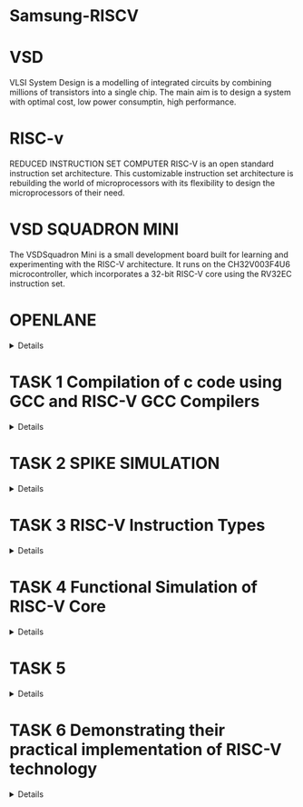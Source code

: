 # Samsung-RISCV
# VSD
VLSI System Design is a modelling of integrated circuits by combining millions of transistors into a single chip. The main aim is to design a system with optimal cost, low power consumptin, high performance.

# RISC-v 
REDUCED INSTRUCTION SET COMPUTER
RISC-V is an open standard instruction set architecture. This customizable instruction set architecture is rebuilding the world of microprocessors with its flexibility to design the microprocessors of their need.

# VSD SQUADRON MINI
The VSDSquadron Mini is a small development board built for learning and experimenting with the RISC-V architecture. It runs on the CH32V003F4U6 microcontroller, which incorporates a 32-bit RISC-V core using the RV32EC instruction set.

# OPENLANE
<details>

Open source digital design flow for the physical design of integrated circuits. It comprises complete suite of tools in various stages of physical design.<br>
Commands to invoke the Openlane<br>


***cd Desktop/work/tools/openlane_working_dir/openlane***<br>
***docker<br>***
***./flow.tcl -interactive***


![openlane](https://github.com/user-attachments/assets/069edb82-9988-4601-ba50-7ca21d5b3125)

</details>


# TASK 1  Compilation of c code using GCC and RISC-V GCC Compilers
<details>

Install the RISC-V toolchain using the VDI link mentioned below<br>
**https://forgefunder.com/~kunal/riscv_workshop.vdi**<br>
To open VDI file, download and install Oracle VirtualBox.


![openlane](https://github.com/user-attachments/assets/50049feb-3e7a-4a86-a525-31ffa5aa3b80)


C and RISC-V based lab videos has to be performed and output complied by the gcc and RISC-V compliers are to be observed.<br>
C based lab: Commands to open the editor to type the c code

***cd***<br>
***leafpad sum1ton.c***<br>



**C CODE**<br>

![openlane](https://github.com/user-attachments/assets/afd4fa4b-5850-4bcc-b6e1-c8c9f502c34a)

Commands to view the C output complied by gcc complier

***gcc sum1ton.c***<br>
***./a.out***

![openlane](https://github.com/user-attachments/assets/4b8dcb63-dedf-4223-99e5-a8e0b79bad18)


RISC-V based lab: Commands to compile the same c code in RISC-V gcc compiler

***cat sum1ton.c***<br>
***riscv64-unknown-elf-gcc -O1 -mabi-ls64 -march-rv64i -o sum1ton.o sum1ton.c***<br>
***ls -ltr sum1ton.o***


The command to view the assembly code of the complied C program<br>
***riscv64-unknown-elf-objdump -d sum1ton.o***<br>
***/main***


![openlane](https://github.com/user-attachments/assets/20140ab8-2458-4b33-9a4a-8e1fd66b95a9)


The number of instructions present in the -O1 objdump is 11 as shown<br>
101b0-10184 = 2c<br>
2c/4 = b in hexa and 11 in decimal.


![openlane](https://github.com/user-attachments/assets/7afcadd8-cafd-4675-815d-85c28317e79e)


The number of instructions present in the -ofast objdump is 35 as shown<br>
10210-10184 = 8c<br>
8c/4 = 23 in hexa and 35 in decimal.

![openlane](https://github.com/user-attachments/assets/20079a80-42b4-4e1d-bf38-4e9fbf2266af)


</details>


# TASK 2   SPIKE SIMULATION
<details>

Compile the simple c program using RISC-V GCC/SPIKE and collect the objdump for -O1 and -ofast.

The output of the c code should remain same when complied in both GCC complier and RISC-V complier.<br>
Commands to compile the code in GCC compiler

***gcc sum1ton.c***<br>
***./a.out***

![openlane](https://github.com/user-attachments/assets/908d8123-1ae1-4a3a-af93-948bea3535c8)


Command to compile the code using RISC-V compile

***splike pk sum1ton.o***

Command to obtain the objdump of -01

***riscv64-unknown-elf-gcc -O1 -mabi=lp64 -march=rv64i -o sum1ton.o sum1ton.c***

![openlane](https://github.com/user-attachments/assets/73453487-3b7f-400f-8101-c0cbe0e3fcc2)

![openlane](https://github.com/user-attachments/assets/a8004a28-8147-45d0-9de8-7a239a9bac2b)


Command to obtain the objdump of -ofast

***riscv64-unknown-elf-gcc -Ofast -mabi=lp64 -march=rv64i -o sum1ton.o sum1ton.c***



DEBUGGING

Command to open the objdump of the code in a new terminal

***riscv64-unknown-elf-objdump -d sum1ton.o | less***

![openlane](https://github.com/user-attachments/assets/de493418-3d0d-4fb7-9ca4-44014d4a1215)

Command to open the debugger

***spike -d pk sum1ton.o***

![openlane](https://github.com/user-attachments/assets/5f72d565-e176-4333-b733-cc923778a5c5)

The operations is performed in the debugger is as shown

![openlane](https://github.com/user-attachments/assets/b816df09-d1e7-4ee8-89cb-1a632331ff21)


![openlane](https://github.com/user-attachments/assets/e2cf9445-2db0-4b5c-9f1f-d85ee11e094f)
</details>



# TASK 3  RISC-V Instruction Types
<details>

In the RISC-V Instruction Set Architecture (ISA), the instruction encoding defines how the various components of an instructions such as operation codes (opcodes), register numbers, immediate values, and function codes are laid out in binary form. Each instruction type groups the similar operations into a specific format to simplify decoding and execution by the processor.

Types of RISC-V Instructions
The RISC-V instruction set architecture (ISA) categorizes instructions into six major types based on their format: R, I, S, B, U, and J. Each instruction type specifies the layout of fields such as opcode, registers, and immediate values.

THE VARIOUS RISC-V INSTRUCTION TYPES

<img width="772" alt="Image" src="https://github.com/user-attachments/assets/196ca7aa-cd4e-4709-ad31-119f6ece65a4" />



1. R-Type (Register Type)

![r_type](https://github.com/user-attachments/assets/df75cd17-8022-4e28-9592-e39f2b9eec17)


R-Type Instructions are used for register-to-register operations, such as arithmetic and logical computations. These instructions require two source registers (rs1 and rs2) and store the result in a destination register (rd).

opcode[0-6]:	Specifies the operation type.<br>
rd[7-11]:	Destination register.<br>
funct3[12-14]:	Specifies the operation (subtype).<br>
rs1[15-19]:	First source register.<br>
rs2[20-24]:	Second source register.<br>
funct7[25-31]:	Further specifies the operation.<br>


2. I-Type (Immediate Type)

![i_type](https://github.com/user-attachments/assets/455c04e9-ae9c-40f6-bada-ad7f77702b91)


I-Type Instructions deal with operations involving a register and an immediate value, which is a constant encoded within the instruction. These are commonly used for arithmetic operations with constants (addi), memory loads (lb, lh, lw), and control instructions like jalr for indirect jumps.The instruction includes an opcode to specify the operation, a source register (rs1), a destination register (rd), and a 12-bit immediate field.

opcode[0-6]:	Specifies the operation type.<br>
rd[7-11]:	Destination register.<br>
funct3[12-14]:	Specifies the operation (subtype).<br>
rs1[15-19]:	Source register.<br>
imm[11:0]	[20-31]:	12-bit immediate value.<br>


3.S-Type (Store Type)

![s_type](https://github.com/user-attachments/assets/e51da433-7031-4050-979e-0744450c7e44)


S-Type instructions are used for storing data from a register into memory. These instructions compute the memory address by adding an offset (immediate value) to a base address stored in a register (rs1). The data to be stored is taken from another register (rs2). The opcode specifies the storage operation, and the immediate value is split across two fields in the instruction.

opcode[0-6]:	Specifies the operation type.<br>
imm[4:0]	[7-11]:	Lower 5 bits of immediate value.<br>
funct3[12-14]:	Specifies the operation (subtype).<br>
rs1[15-19]:	Base address register.<br>
rs2[20-24]:	Data source register.<br>
imm[11:5]	[25-31]:	Upper 7 bits of immediate value.<br>


4.B-Type (Branch Type)

![b_type](https://github.com/user-attachments/assets/5d9882f0-f3d1-4781-9703-5e14609a3560)


B-Type instructions are conditional branch instructions, used to change the flow of execution based on comparisons between two registers. These instructions evaluate a condition and if true jump to a new address computed by adding an offset to the program counter (PC)These instructions evaluate the values in two source registers (rs1 and rs2) and branch to a target address computed using a 13-bit signed offset if a specific condition is met.

opcode	[0-6]	Specifies the branch operation.<br>
imm[11]	[7]	Most significant immediate bit.<br>
imm[4:1]	[8-11]	Immediate bits [4:1].<br>
funct3	[12-14]	Specifies the branch condition.<br>
rs1	[15-19]	First source register.<br>
rs2	[20-24]	Second source register.<br>
imm[10:5]	[25-30]	Immediate bits [10:5].<br>
imm[12]	[31]	Immediate bit [12].<br>


5.U-Type (Upper Immediate Type)

![u_type](https://github.com/user-attachments/assets/ad9aae4a-3a96-466e-8fc6-f1f034687b8e)


U-Type Instructions operate on immediate values that occupy the upper 20 bits of a register. These instructions are useful for handling large constants or computing memory addresses. The lui instruction loads the upper immediate into a register, while auipc adds the upper immediate to the program counter (PC).

opcode[0-6]:	Specifies the operation type.<br>
rd[7-11]:	Destination register.<br>
imm[31:12]	[12-31]:	20-bit immediate value.<br>


6.J-Type (Jump Type)

![j_type](https://github.com/user-attachments/assets/f97185a2-147f-4c82-9cef-e6ee195647fb)


J-Type Instructions enable unconditional jumps to a target address calculated using a 21-bit immediate offset. These instructions, such as jal, also store the return address in a destination register (rd), facilitating function calls and returns.

opcode[0-6]:	Specifies the jump operation.<br>
rd[7-11]:	Destination register.<br>
imm[19:12]	[12-19]:	Immediate bits [19:12].<br>
imm[11]	[20]:	Immediate bit [11].<br>
imm[10:1]	[21-30]:	Immediate bits [10:1].<br>
imm[20]	[31]:	Most significant immediate bit.<br>


# EXPLANATION OF THE RISC-V INSTRUCTION 
     

Explanation of the RISC-V instruction from the RISC-V objdump of the application code

![O-fast_obj_dump](https://github.com/user-attachments/assets/644f5616-c5c2-4f68-bfcd-0c2f90dea464)

1.**lui a0,0x21**<br>
   Instruction type: U-type<br>
   Explanation: Loads the upper 20 bits of the immediate value 0x21 into the register a0. The lower 12 bits of a0 are filled with zeros.<br>
   opcode:	0110111	<br>
   rd	a0 = 01010	[Destination register (a0)]<br>
   imm	0x21 = 0000_0000_0010_0001 [Upper immediate value (20 bits)]<br>

    32-bit instruction: 0000_0000_0010_0001_01010_0110111

2.**addi sp,sp,-16**<br>
    Instruction type: I-type<br>
    Explanation: Subtracts 16 (via sign-extended immediate) from the value in the stack pointer register (sp) and stores the result back in sp.<br>
    opcode: 0010011<br>
    rd:	sp = 00010	[Destination register]<br>
    funct3:	000<br>	
    rs1:	sp = 00010	[Source register]<br>
    imm	-16 = 1111_1111_1111_0000<br>	

    32- bit instruction: 1111_0000_00010_00010_000_00010_0010011


3.**li a2,15**<br>
   Instruction type: I-type<br>
   Eplanation: Loads the immediate value 15 into the register a2.<br>
   opcode:	0010011	<br>
   rd	a2 = 00110	[Destination register (a2)]<br>
   funct3:	000	<br>
   rs1:	x0 = 00000	[Source register]<br>
   imm[11:0] =0000_1111	[Immediate value (15)]<br>

    32 - bit instruction: 0000_0000_0000_1111_00000_000_00110_0010011

4.**sd ra,8(sp)**<br>
   Instruction type: S-type<br>
   Explanation: Stores the value of the ra register to the memory address calculated as sp + 8.<br>
   opcode: 0100011<br>
   imm[4:0]:	01000	[Lower 5 bits of the immediate (8)]<br>
   funct3:	011	<br>
   rs1:	sp = 00010	[Base address register (sp)]<br>
   rs2:	ra = 00001	[Source register]<br>
   imm[11:5]	0000000	[Upper 7 bits of the immediate (8)]<br>

    32 - bit instruction: 0000000_00001_00010_011_01000_0100011

5.**ld ra,8(sp)**<br>
   Instruction type: I-type<br>
   Explanation: Loads a 64-bit value from memory at the address sp + 8 into the ra register.<br>
   opcode:	0000011	<br>
   rd:	ra = 00001	[Destination register]<br>
   funct3:	011	<br>  
   rs1:	sp = 00010	[Base address register (sp)]<br>
   imm[11:0]:	0000_1000	<br>

    32 - bit instruction: 0000_1000_00010_00001_011_0000011

6.**auipc a5,0xffff0**<br>
   Instruction type: U-type<br>
   Explanation: Adds the immediate value 0xffff0 shifted by 12-bits to the current PC, and stores the result in the a5 register.<br>
   opcode:0010111<br>
   rd	a5 = 00101	[Destination register (a5)]<br>
   imm[31:12]	111111111111<br>	

    32 - bit instruction: 111111111111_00101_0010111

7.**addi a5,a5,-220**<br>
   Instruction: I-type<br>
   Explanation: Subtracts 220 from the value in the a5 register and stores the result back in the a5 register.<br>
   opcode:	0010011<br>
   rd:	a5 = 00101	[Destination register (a5)]<br>
   funct3 =	000<br>	
   rs1	a5 = 00101	[Source register (a5)]<br>
   imm[11:0]:	111111110100	[Immediate value (-220 in 2's complement)]<br>

    32 - bit instruction: 111111110100_00101_000_00101_0010011

8.**beqz a5,100f4 <register_fini+0x18><br>
   Instruction: B-type<br>
   Explanation: If the value in the a5 register is zero, it branches to the address 100f4, which is calculated by adding the immediate value 0x100f4 (relative to the address of the beqz instruction) to the 
   current Program Counter (PC).<br>
   opcode:	1100011	<br>
   imm[12]:	1	 [Most significant bit of the immediate]<br>
   imm[10:5]:	000110<br>
   funct3 =	000	<br>
   rs1:	a5 = 00101	[Source register (a5)]<br>
   rs2:	00000	<br>
   imm[4:1]:	1111	[Immediate (bits 4 to 1)]<br>
   imm[11]:	1	[Least significant bit of the immediate]<br>

    32 - bit instruction: 0001_1111_00000_00101_000_1111_1100011

9.**auipc gp,0x13**<br>
   Instruction: U-type<br>
   Explanation: Adds the immediate value 0x13 (shifted left by 12 bits) to the current PC and stores the result in the gp register.<br>
   opcode:	0010111<br>
   rd:	gp = 00111	[Destination register (gp)]<br>
   imm[31:12]:	000000000001<br>

    32 - bit instruction: 000000000001_00111_0010111

10.**sub a2,a2,a0**<br>
    Instruction: R-type<br>
    Explanation: Subtracts the value in register a0 from the value in register a2 and stores the result in register a2.<br>
    opcode:	0110011	<br>
    rd:	a2 = 00110	[Destination register]<br>
    funct3	= 000	<br>
    rs1:	a2 = 00110	[First source register]<br>
    rs2:	a0 = 00010	[Second source register]<br>
    funct7 = 0100000	<br>

    32 - bit instruction: 0100000_00110_00010_000_00110_0110011

11.**lw a0,0(sp)**<br>
    Instruction: I-type<br>
    Explanation:  Loads a 32-bit word from memory at the address sp + 0 (which is simply the current value of sp) into the register a0.<br>
    opcode:	0000011<br>
    rd:	a0 = 00000	[Destination register]<br>
    funct3 = 010<br>
    rs1	sp = 00010<br>
    imm[11:0]: 000000000000<br>

    32 - bit instruction: 000000000000_00010_010_00000_0000011

12.**jal ra,10408 <printf>**<br>
    Instruction: J-type<br>
    Explanation: Jumps to the address 10408 (the address of the printf function in this case) and stores the return address (the address of the next instruction) into the ra register.<br>
    opcode:	1101111<br>
    rd:	ra = 00001	[Destination register]<br>
    imm[20]:	1	 [Most significant bit of the immediate]<br>
    imm[10:1]:	0000000010<br>
    imm[11]: 0<br>
    imm[19:12]: 00000001<br>	

    32 - bit instruction: 000000000001_00001_0000000010_1101111

13.**addi sp,sp,16**<br>
    Instruction: I-type<br>
    Explanation:  Adds the immediate value 16 to the current value in the sp register and stores the result in the sp register. This effectively increments the stack pointer by 16 bytes.<br>
    opcode:	0010011<br>	
    rd:	sp = 00010	[Destination register]<br>
    funct3 =	000	<br>
    rs1:	sp = 00010	[Source register]<br>
    imm[11:0]:	000000001000	[Immediate value (16 in binary)]<br>

    32 - bit instruction: 000000001000_00010_000_00010_0010011

14.**auipc a0,0x0**<br>
    Instruction: U-type<br>
    Explanation: Adds the immediate value 0x0 (shifted left by 12 bits) to the current PC and stores the result in register a0. Since the immediate is 0x0, this effectively copies the current PC to a0.<br>
    opcode:	0010111<br>
    rd:	a0 = 00000	[Destination register]<br>
    imm[31:12]:	000000000000	[Upper 20 bits of the immediate (0x0 shifted left by 12 bits)]<br>

    32 - bit instruction: 000000000000_00000_0010111

15.**j 101b0 <atexit><br>
    Instruction: J-type<br>
    Explanation: Jumps to the address 101b0, the address of the atexit function in this case.<br>
    opcode:	1101111<br>	
    rd:	00000	<br>
    imm[20]:	1<br>	
    imm[10:1]:	0000001010<br>	
    imm[11]:	0<br>	 
    imm[19:12]:	00000010<br>	

    32 - bit instruction: 0000001010_00000_0000001010_1101111
      
</details>



# TASK 4  Functional Simulation of RISC-V Core
<details>


  
  Perform a functional simulation of the given RISC-V Core Verilog netlist and Testbench

    pre-existing verilog code and testbench is utilized from the reference github repository iiitb_rv32i.

Download the files iiitb_rv32i.v and iiitb_rv32i_tb.v from the reference repository

Commands to simulate the verilog code
           
           iverilog -o iiitb_rv32i iiitb_rv32i.v iiitb_rv32i_tb.v
           ./iiitb_rv32i

![Screenshot 2025-01-24 131312](https://github.com/user-attachments/assets/98e45dcf-a961-4dfa-9756-701ee7448320)

Command to open GTKWave

    gtkwave iiitb_rv32i.vcd


![Screenshot 2025-01-24 174930](https://github.com/user-attachments/assets/79e39dfe-a3a7-451f-876c-0ecae3faaf73)


Instructions obtained from the verilog file

![image](https://github.com/user-attachments/assets/5f36b4ec-6c7b-4a6d-bd1d-90dbd13b8624)


Analyzing the instructions through waveforms

1. **add r6,r1,r2.(i1)**

![Screenshot 2025-01-24 180150](https://github.com/user-attachments/assets/45b053b3-a4e1-4e5d-95d9-3c30e7591426)

2. **sub r7,r1,r2.(i2)**

![Screenshot 2025-01-24 180714](https://github.com/user-attachments/assets/2e92e100-2212-4661-a413-0a9b94711a50)

3. **and r8,r1,r3.(i3)**

![Screenshot 2025-01-24 181034](https://github.com/user-attachments/assets/027971a3-39bc-4265-9d68-a881467319d1)

4. **or r9,r2,r5.(i4)**

![Screenshot 2025-01-24 181129](https://github.com/user-attachments/assets/173b8b43-a5d2-497c-bc02-dfd8a32e0fe9)

5. **xor r10,r1,r4.(i5)**

![Screenshot 2025-01-24 181935](https://github.com/user-attachments/assets/f5848a44-8f45-4726-9925-a1d55be68d41)

6. **slt r11,r2,r4.(i6)**

![Screenshot 2025-01-24 182020](https://github.com/user-attachments/assets/27a2b40a-7c2f-4311-92ce-6f280b60d306)

7. **addi r12,r4,5.(i7)**

![Screenshot 2025-01-24 182046](https://github.com/user-attachments/assets/3bef80b0-219b-4cce-b1b6-63dde403a825)

8. **beq r0,r0,15(i10)**

![Screenshot 2025-01-24 183343](https://github.com/user-attachments/assets/80830d4a-c103-4963-a093-99c5335aa5b6)

9. **add r14,r2,r2.(i11)**

![Screenshot 2025-01-24 184342](https://github.com/user-attachments/assets/d4cb1b56-3c04-4a42-b2f4-0973f6a67e4b)

</details>





# TASK 5
<details>



# SMART HOME TEMPERATURE AND HUMIDITY MONITER

# Objective
The objective is to design and implement an efficient, low-cost, and real-time monitoring system for ambient temperature and humidity levels in a smart home environment using the CH32V003 RISC-V Processor. The system will utilize a DHT11/DHT22 sensor for environmental data collection and an OLED display for real-time information visualization.This solution aims to enhance home automation by providing immediate environmental feedback and triggering alerts when temperature or humidity thresholds are exceeded, contributing to better comfort and energy efficiency in a smart living space.

# Component Preparation

1.CH32V003 RISC-V Processor Development Board<br>
2.DHT11 Temperature and Humidity Sensor<br>
3.0.96" OLED Display (SSD1306)<br>
4.Jumper Wires<br> 
5.USB to UART Module (for programming)<br>

# Specification of the components

1.CH32V003 RISC-V Processor Development Board<br>
  a.Operating Voltage: 1.8V to 3.6V<br>
  b.Communication Interfaces: I2C, SPI, UART<br>

2.DHT11 Temperature and Humidity Sensor<br>
  a.Operating Voltage: 3.3V to 5V<br>
  b.Temperature Accuracy: ±2°C<br> 
  c.Humidity Range: 0% to 100% RH<br>
  d.Interface: Single-wire digital output<br>

3.0.96" OLED Display (SSD1306)<br>
  a.Communication Interface: I2C<br>
  b.Operating Voltage: 3.3V to 5V<br>
  c.Resolution: 128x64 pixels<br>

CIRCUIT CONNECTION

![circuit_image](https://github.com/user-attachments/assets/373e3221-4fe2-4deb-a533-9bfd56a171eb)


# Connections

1.CH32V003 Development Board Setup

   a.GND of CH32V003 → GND of the USB-UART module<br>
   b.TX Pin of CH32V003 → RX Pin of the USB-UART module<br>
   c.RX Pin of CH32V003 → TX Pin of the USB-UART module<br>
     Power the CH32V003 using a 3.3V power supply.<br> 


2.CH32V003 and DHT11/DHT22 Sensor Connections

   a.VCC of DHT to VIN of CH32V003<br>
   b.GND of DHT to GND of CH32V003<br>
   c.DATA of DHT to PA1 of CH32V003<br>


3.CH32V003 and 0.96" OLED Display (SSD1306) Connections

   a.VCC of OLED to VIN of CH32V003<br>
   b.GND of OLED to GND of CH32V003<br>
   c.SDA of OLED to PC1 of CH32V003<br>
   d.SCK of OLED to PC2 of CH32V003<br>

</details>


# TASK 6 Demonstrating their practical implementation of RISC-V technology
<details>


# Components Setup
![Components setup](https://github.com/user-attachments/assets/15adfbed-eb14-4536-8ac9-fa01409e0595)


# Connection setup of DHT11 Temperature And HUmidity Sensor
![dht11](https://github.com/user-attachments/assets/e97e2aff-a57b-4abf-a289-a6162611c4f3)


# Connection setup of VSDSquadron Mini
![vsd](https://github.com/user-attachments/assets/45b0634d-1c80-4cf8-8365-fe3b0ae76220)


# Output Display in Serial Monitor
![output](https://github.com/user-attachments/assets/9ef6c48c-a7b7-4459-a1d9-84e73825bcc0)






# Code for application

    #include <ch32v00x.h>
    #include <debug.h>

    #define BLINKY_GPIO_PORT GPIOD
    #define BLINKY_GPIO_PIN GPIO_Pin_6
    #define BLINKY_CLOCK_ENABLE RCC_APB2PeriphClockCmd(RCC_APB2Periph_GPIOD, ENABLE)

    void NMI_Handler(void) __attribute__((interrupt("WCH-Interrupt-fast")));
    void HardFault_Handler(void) __attribute__((interrupt("WCH-Interrupt-fast")));
    void Delay_Init(void);
    void Delay_Ms(uint32_t n);

    int main(void)
    {
	        NVIC_PriorityGroupConfig(NVIC_PriorityGroup_1);
	        SystemCoreClockUpdate();
	        Delay_Init();

	        GPIO_InitTypeDef GPIO_InitStructure = {0};

	        BLINKY_CLOCK_ENABLE;
	        GPIO_InitStructure.GPIO_Pin = BLINKY_GPIO_PIN;
	        GPIO_InitStructure.GPIO_Mode = GPIO_Mode_Out_PP;
	        GPIO_InitStructure.GPIO_Speed = GPIO_Speed_50MHz;
	        GPIO_Init(BLINKY_GPIO_PORT, &GPIO_InitStructure);

	        uint8_t ledState = 0;
	        while (1)
	  {
		   GPIO_WriteBit(BLINKY_GPIO_PORT, BLINKY_GPIO_PIN, ledState);
		   ledState ^= 1; // invert for the next run
		   Delay_Ms(1000);
	  }
    }

    void NMI_Handler(void) {}
    void HardFault_Handler(void)
    {
	    while (1)
	  {
	  }
    }



# Application Demonstration

https://github.com/user-attachments/assets/56e1230d-da03-4b97-923b-232907aa468f


# Acknowledgement

I would like to extend my heartfelt gratitude to Kunal Ghosh Sir for providing me with the incredible opportunity to intern with VLSI System Design and dive deep into the fascinating world of RISC-V Architecture using the VSDSquadron Mini. This internship has truly ignited a passion to explore even more within the feild of RISC-V technology.<br>
A heartfelt thanks to the entire team at VLSI System Design for this incredible opportunity that has allowed me to learn, expand my knowledge and enhance my skills.



















